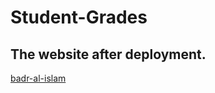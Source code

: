# Student-Grades

## The website after deployment.
  [badr-al-islam](https://badr-al-islam.onrender.coms)
